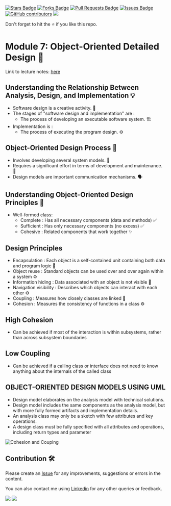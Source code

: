 <a href="https://github.com/drshahizan/software-engineering/stargazers"><img src="https://img.shields.io/github/stars/drshahizan/software-engineering" alt="Stars Badge"/></a>
<a href="https://github.com/drshahizan/software-engineering/network/members"><img src="https://img.shields.io/github/forks/drshahizan/software-engineering" alt="Forks Badge"/></a>
<a href="https://github.com/drshahizan/software-engineering/pulls"><img src="https://img.shields.io/github/issues-pr/drshahizan/software-engineering" alt="Pull Requests Badge"/></a>
<a href="https://github.com/drshahizan/software-engineering"><img src="https://img.shields.io/github/issues/drshahizan/software-engineering" alt="Issues Badge"/></a>
<a href="https://github.com/drshahizan/software-engineering/graphs/contributors"><img alt="GitHub contributors" src="https://img.shields.io/github/contributors/drshahizan/software-engineering?color=2b9348"></a>
![](https://visitor-badge.glitch.me/badge?page_id=drshahizan/software-engineering)

Don't forget to hit the :star: if you like this repo.

# Module 7: Object-Oriented Detailed Design 🤖

Link to lecture notes: [here](https://docs.google.com/presentation/d/17xkv_kk2-amLLzpfOump2mSayx359pMx/edit#slide=id.p1)

## Understanding the Relationship Between Analysis, Design, and Implementation 💡

- Software design is a creative activity. 🎨
- The stages of "software design and implementation" are :
    - The process of developing an executable software system. 🏗️
- Implementation is :
    - The process of executing the program design. ⚙️

## Object-Oriented Design Process 📏

- Involves developing several system models. 📐
- Requires a significant effort in terms of development and maintenance. 🧰
- Design models are important communication mechanisms. 🗣️

## Understanding Object-Oriented Design Principles 🚩

- Well-formed class:
    - Complete   : Has all necessary components (data and methods) ✅
    - Sufficient : Has only necessary components (no excess) ✅
    - Cohesive   : Related components that work together ✨

## Design Principles

- Encapsulation         : Each object is a self-contained unit containing both data and program logic 📐
- Object reuse          : Standard objects can be used over and over again within a system ⚙️
- Information hiding    : Data associated with an object is not visible 📐
- Navigation visibility : Describes which objects can interact with each other ⚙️
- Coupling              : Measures how closely classes are linked 📐
- Cohesion              : Measures the consistency of functions in a class ⚙️

## High Cohesion
- Can be achieved if most of the interaction is within subsystems, rather than across subsystem boundaries

## Low Coupling
- Can be achieved if a calling class or interface does not need to know anything about the internals of the called class

## OBJECT-ORIENTED DESIGN MODELS USING UML
- Design model elaborates on the analysis model with technical solutions.
- Design model includes the same components as the analysis model, but with more fully formed artifacts and implementation details.
- An analysis class may only be a sketch with few attributes and key operations.
- A design class must be fully specified with all attributes and operations, including return types and parameter

![Cohesion and Couping](https://naiwaen.debuggingsoft.com/blog/wp-content/uploads/2014/07/2017-02-24_114927.png)

## Contribution 🛠️
Please create an [Issue](https://github.com/drshahizan/software-engineering/issues) for any improvements, suggestions or errors in the content.

You can also contact me using [Linkedin](https://www.linkedin.com/in/drshahizan/) for any other queries or feedback.

![](https://komarev.com/ghpvc/?username=drshahizan&label=Views&color=0e75b6&style=flat)
![](https://hit.yhype.me/github/profile?user_id=81284918)


